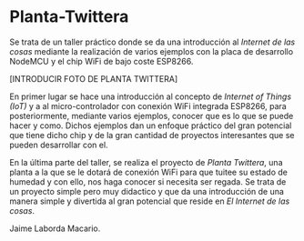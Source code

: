 # Planta-Twittera

Se trata de un taller práctico donde se da una introducción al *Internet de las cosas* mediante la realización de varios ejemplos con la placa de desarrollo NodeMCU y el chip WiFi de bajo coste ESP8266.

[INTRODUCIR FOTO DE PLANTA TWITTERA]

En primer lugar se hace una introducción al concepto de *Internet of Things (IoT)* y a al micro-controlador con conexión WiFi integrada ESP8266, para posteriormente, mediante varios ejemplos, conocer que es lo que se puede hacer y como. Dichos ejemplos dan un enfoque práctico del gran potencial que tiene dicho chip y de la gran cantidad de proyectos interesantes que se pueden desarrollar con el.

En la última parte del taller, se realiza el proyecto de *Planta Twittera*, una planta a la que se le dotará de conexión WiFi para que tuitee su estado de humedad y con ello, nos haga conocer si necesita ser regada. Se trata de un proyecto simple pero muy didactico y que da una introducción de una manera simple y divertida al gran potencial que reside en *El Internet de las cosas*.

Jaime Laborda Macario.
